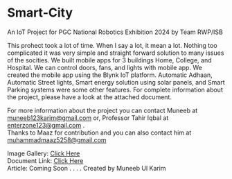 # Smart-City
An IoT Project for PGC National Robotics Exhibition 2024 by Team RWP/ISB

This prohect took a lot of time. When I say a lot, it mean a lot. Nothing too complicated it was very simple and straight forward solution to many issues of the socities. We built mobile apps for 3 buildings Home, College, and Hospital. We can control doors, fans, and lights with mobile app. We created the mobile app using the Blynk IoT platform. Automatic Adhaan, Automatic Street lights, Smart energy solution using solar panels, and Smart Parking systems were some other features. For complete information about the project, please have a look at the attached document.



For more information about the project you can contact Muneeb at muneeb123karim@gmail.com or, Professor Tahir Iqbal at enterzone123@gmail.com . <br>
Thanks to Maaz for contribution and you can also contact him at muhammadmaaz5258@gmail.com <br>


Image Gallery: <a href="https://mega.nz/folder/9NQFnLRA#2EGFezg7hKZYjzW8xVjetA">Click Here</a> <br>
Document Link: <a href="https://mega.nz/file/IcJSEL4R#1Tb_M5Lb2_2OiiCKLsgD73hzUh3nds7thdDqicmgc0U">Click Here</a> <br>
Article: Coming Soon
.
.
.
.
Created by Muneeb Ul Karim
